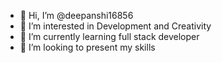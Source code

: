 - 👋 Hi, I’m @deepanshi16856
- 👀 I’m interested in Development and Creativity
- 🌱 I’m currently learning full stack developer
- 💞️ I’m looking to present my skills


<!---
deepanshi16856/deepanshi16856 is a ✨ special ✨ repository because its `README.md` (this file) appears on your GitHub profile.
You can click the Preview link to take a look at your changes.
--->
